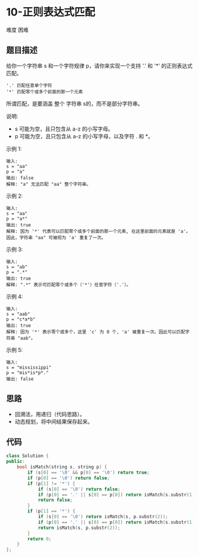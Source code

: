 # 10-正则表达式匹配

难度 困难



## 题目描述

给你一个字符串 s 和一个字符规律 p，请你来实现一个支持 '.' 和 '*' 的正则表达式匹配。
```
'.' 匹配任意单个字符
'*' 匹配零个或多个前面的那一个元素
```
所谓匹配，是要涵盖 整个 字符串 s的，而不是部分字符串。

说明:

- s 可能为空，且只包含从 a-z 的小写字母。
- p 可能为空，且只包含从 a-z 的小写字母，以及字符 . 和 *。

示例 1:
```
输入:
s = "aa"
p = "a"
输出: false
解释: "a" 无法匹配 "aa" 整个字符串。
```
示例 2:
```
输入:
s = "aa"
p = "a*"
输出: true
解释: 因为 '*' 代表可以匹配零个或多个前面的那一个元素, 在这里前面的元素就是 'a'。因此，字符串 "aa" 可被视为 'a' 重复了一次。
```
示例 3:
```
输入:
s = "ab"
p = ".*"
输出: true
解释: ".*" 表示可匹配零个或多个（'*'）任意字符（'.'）。
```
示例 4:
```
输入:
s = "aab"
p = "c*a*b"
输出: true
解释: 因为 '*' 表示零个或多个，这里 'c' 为 0 个, 'a' 被重复一次。因此可以匹配字符串 "aab"。
```
示例 5:
```
输入:
s = "mississippi"
p = "mis*is*p*."
输出: false
```


## 思路

- 回溯法，用递归（代码思路）。
- 动态规划，将中间结果保存起来。



## 代码

```c++
class Solution {
public:
	bool isMatch(string s, string p) {
		if (s[0] == '\0' && p[0] == '\0') return true;
		if (p[0] == '\0') return false;
		if (p[1] != '*') {
			if (s[0] == '\0') return false;
			if (p[0] == '.' || s[0] == p[0]) return isMatch(s.substr(1), p.substr(1));
			return false;
		}
		if (p[1] == '*') {
			if (s[0] == '\0') return isMatch(s, p.substr(2));
			if (p[0] == '.' || s[0] == p[0]) return isMatch(s.substr(1), p) || isMatch(s, p.substr(2));
			return isMatch(s, p.substr(2));
		}
		return 0;
	}
};
```

